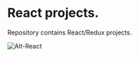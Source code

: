# React projects.  

Repository contains React/Redux projects.  

![Alt-React](https://i.ibb.co/SRhvRmm/imgonline-com-ua-Resize-4-VCf-Wf-Tbtq-NDNVp.png "React")
